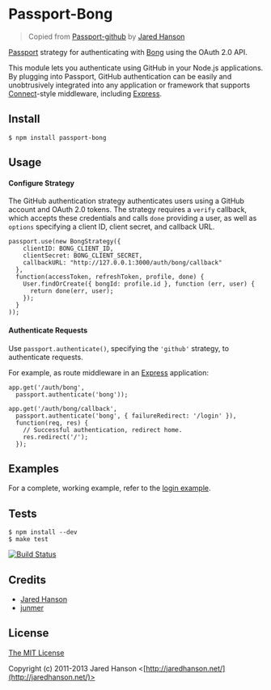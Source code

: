 # Passport-Bong

> Copied from [Passport-github](https://github.com/jaredhanson/passport-github) by [Jared Hanson](http://github.com/jaredhanson)

[Passport](http://passportjs.org/) strategy for authenticating with [Bong](http://bong.cn/open/)
using the OAuth 2.0 API.

This module lets you authenticate using GitHub in your Node.js applications.
By plugging into Passport, GitHub authentication can be easily and
unobtrusively integrated into any application or framework that supports
[Connect](http://www.senchalabs.org/connect/)-style middleware, including
[Express](http://expressjs.com/).

## Install

    $ npm install passport-bong

## Usage

#### Configure Strategy

The GitHub authentication strategy authenticates users using a GitHub account
and OAuth 2.0 tokens.  The strategy requires a `verify` callback, which accepts
these credentials and calls `done` providing a user, as well as `options`
specifying a client ID, client secret, and callback URL.

    passport.use(new BongStrategy({
        clientID: BONG_CLIENT_ID,
        clientSecret: BONG_CLIENT_SECRET,
        callbackURL: "http://127.0.0.1:3000/auth/bong/callback"
      },
      function(accessToken, refreshToken, profile, done) {
        User.findOrCreate({ bongId: profile.id }, function (err, user) {
          return done(err, user);
        });
      }
    ));

#### Authenticate Requests

Use `passport.authenticate()`, specifying the `'github'` strategy, to
authenticate requests.

For example, as route middleware in an [Express](http://expressjs.com/)
application:

    app.get('/auth/bong',
      passport.authenticate('bong'));

    app.get('/auth/bong/callback', 
      passport.authenticate('bong', { failureRedirect: '/login' }),
      function(req, res) {
        // Successful authentication, redirect home.
        res.redirect('/');
      });

## Examples

For a complete, working example, refer to the [login example](https://github.com/jaredhanson/passport-bong/tree/master/examples/login).

## Tests

    $ npm install --dev
    $ make test

[![Build Status](https://secure.travis-ci.org/junmer/passport-bong.png)](http://travis-ci.org/junmer/passport-bong)

## Credits

  - [Jared Hanson](http://github.com/jaredhanson)
  - [junmer](http://github.com/junmer)

## License

[The MIT License](http://opensource.org/licenses/MIT)

Copyright (c) 2011-2013 Jared Hanson <[http://jaredhanson.net/](http://jaredhanson.net/)>

